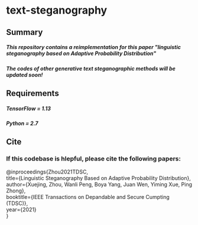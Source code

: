 # text-steganography

## Summary

##### This repository contains a reimplementation for this paper "linguistic steganography based on Adaptive Probability Distribution" 
##### The codes of other generative text steganographic methods will be updated soon!

## Requirements
##### TensorFlow = 1.13
##### Python = 2.7

## Cite

### If this codebase is hlepful, please cite the following papers:
@inproceedings{Zhou2021TDSC, <br>
title={Linguistic Steganography Based on Adaptive Probability Distribution}, <br>
author={Xuejing, Zhou, Wanli Peng, Boya Yang, Juan Wen, Yiming Xue, Ping Zhong}, <br>
booktitle={IEEE Transactions on Depandable and Secure Cumpting (TDSC)}, <br>
year={2021} <br>
}
